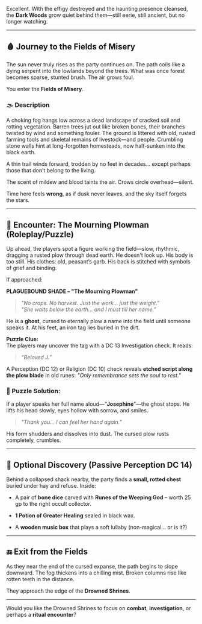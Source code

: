 Excellent. With the effigy destroyed and the haunting presence cleansed, the **Dark Woods** grow quiet behind them—still eerie, still ancient, but no longer watching.

---

## 🩸 Journey to the **Fields of Misery**

The sun never truly rises as the party continues on. The path coils like a dying serpent into the lowlands beyond the trees. What was once forest becomes sparse, stunted brush. The air grows foul.

You enter the **Fields of Misery**.

### 🌫️ **Description**

A choking fog hangs low across a dead landscape of cracked soil and rotting vegetation. Barren trees jut out like broken bones, their branches twisted by wind and something fouler. The ground is littered with old, rusted farming tools and skeletal remains of livestock—and people. Crumbling stone walls hint at long-forgotten homesteads, now half-sunken into the black earth.

A thin trail winds forward, trodden by no feet in decades... except perhaps those that don’t belong to the living.

The scent of mildew and blood taints the air. Crows circle overhead—silent.

Time here feels **wrong**, as if dusk never leaves, and the sky itself forgets the stars.

---

## 🩶 Encounter: **The Mourning Plowman (Roleplay/Puzzle)**

Up ahead, the players spot a figure working the field—slow, rhythmic, dragging a rusted plow through dead earth. He doesn't look up. His body is too still. His clothes: old, peasant’s garb. His back is stitched with symbols of grief and binding.

If approached:

**PLAGUEBOUND SHADE – "The Mourning Plowman"**

> _"No crops. No harvest. Just the work... just the weight."_  
> _"She waits below the earth... and I must till her name."_

He is a **ghost**, cursed to eternally plow a name into the field until someone speaks it. At his feet, an iron tag lies buried in the dirt.

**Puzzle Clue:**  
The players may uncover the tag with a DC 13 Investigation check. It reads:

> _“Beloved J.”_

A Perception (DC 12) or Religion (DC 10) check reveals **etched script along the plow blade** in old runes: _"Only remembrance sets the soul to rest."_

### 🎯 Puzzle Solution:

If a player speaks her full name aloud—“**Josephine**”—the ghost stops. He lifts his head slowly, eyes hollow with sorrow, and smiles.

> _"Thank you... I can feel her hand again."_

His form shudders and dissolves into dust. The cursed plow rusts completely, crumbles.

---

## 📜 Optional Discovery (Passive Perception DC 14)

Behind a collapsed shack nearby, the party finds a **small, rotted chest** buried under hay and refuse. Inside:

- A pair of **bone dice** carved with **Runes of the Weeping God** – worth 25 gp to the right occult collector.
    
- **1 Potion of Greater Healing** sealed in black wax.
    
- A **wooden music box** that plays a soft lullaby (non-magical… or is it?)
    

---

## 🔚 Exit from the Fields

As they near the end of the cursed expanse, the path begins to slope downward. The fog thickens into a chilling mist. Broken columns rise like rotten teeth in the distance.

They approach the edge of the **Drowned Shrines**.

---

Would you like the Drowned Shrines to focus on **combat**, **investigation**, or perhaps a **ritual encounter**?